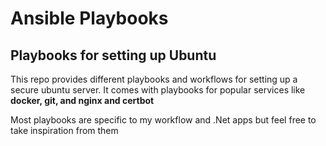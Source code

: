 # Ansible Playbooks
## Playbooks for setting up Ubuntu

This repo provides different playbooks and workflows for setting up a secure ubuntu server.
It comes with playbooks for popular services like **docker, git, and nginx and certbot**

Most playbooks are specific to my workflow and .Net apps but feel free to take inspiration from them
